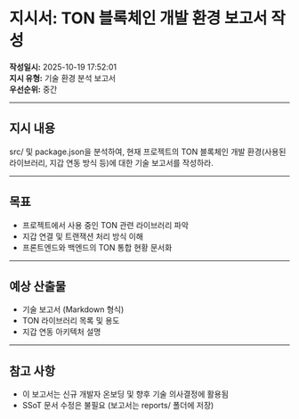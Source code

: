 # 지시서: TON 블록체인 개발 환경 보고서 작성

**작성일시:** 2025-10-19 17:52:01  
**지시 유형:** 기술 환경 분석 보고서  
**우선순위:** 중간

---

## 지시 내용

src/ 및 package.json을 분석하여, 현재 프로젝트의 TON 블록체인 개발 환경(사용된 라이브러리, 지갑 연동 방식 등)에 대한 기술 보고서를 작성하라.

---

## 목표

- 프로젝트에서 사용 중인 TON 관련 라이브러리 파악
- 지갑 연결 및 트랜잭션 처리 방식 이해
- 프론트엔드와 백엔드의 TON 통합 현황 문서화

---

## 예상 산출물

- 기술 보고서 (Markdown 형식)
- TON 라이브러리 목록 및 용도
- 지갑 연동 아키텍처 설명

---

## 참고 사항

- 이 보고서는 신규 개발자 온보딩 및 향후 기술 의사결정에 활용됨
- SSoT 문서 수정은 불필요 (보고서는 reports/ 폴더에 저장)
